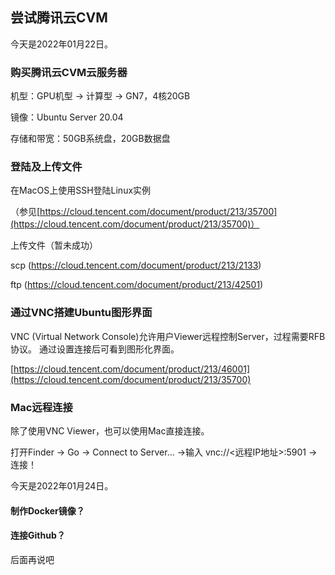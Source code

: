尝试腾讯云CVM
----------------------

今天是2022年01月22日。


### 购买腾讯云CVM云服务器

机型：GPU机型 -> 计算型 -> GN7，4核20GB

镜像：Ubuntu Server 20.04

存储和带宽：50GB系统盘，20GB数据盘


### 登陆及上传文件

在MacOS上使用SSH登陆Linux实例

（参见[https://cloud.tencent.com/document/product/213/35700](https://cloud.tencent.com/document/product/213/35700)）

上传文件（暂未成功）

scp (https://cloud.tencent.com/document/product/213/2133)

ftp (https://cloud.tencent.com/document/product/213/42501)


### 通过VNC搭建Ubuntu图形界面

VNC (Virtual Network Console)允许用户Viewer远程控制Server，过程需要RFB协议。
通过设置连接后可看到图形化界面。

[https://cloud.tencent.com/document/product/213/46001](https://cloud.tencent.com/document/product/213/35700)


### Mac远程连接

除了使用VNC Viewer，也可以使用Mac直接连接。

打开Finder -> Go -> Connect to Server... ->输入 vnc://<远程IP地址>:5901 -> 连接！


今天是2022年01月24日。


#### 制作Docker镜像？

#### 连接Github？

后面再说吧








